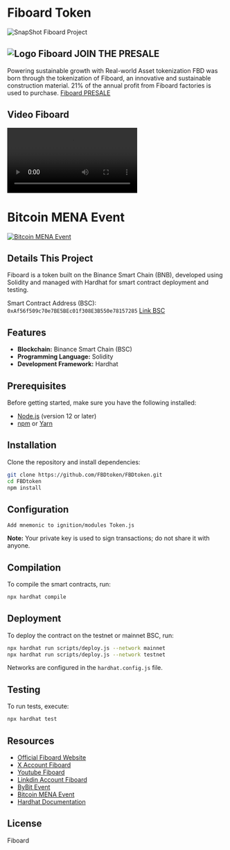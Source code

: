 # Fiboard Token
![SnapShot Fiboard Project](files/fiboard_snappshot.png)



## ![Logo Fiboard](files/fiboard.svg) JOIN THE PRESALE
Powering sustainable growth with Real-world Asset tokenization
FBD was born through the tokenization of Fiboard, an innovative and sustainable construction material. 21% of the annual profit from Fiboard factories is used to purchase.
[Fiboard PRESALE](https://fiboard.org/)

## Video Fiboard
![video FBD](files/fbd.mp4)

# Bitcoin MENA Event
[![Bitcoin MENA Event](https://img.youtube.com/vi/gJFLXhtjEn8/0.jpg)](https://youtu.be/gJFLXhtjEn8?si=Dlh6lyEBCifTzZCL)

## Details This Project
Fiboard is a token built on the Binance Smart Chain (BNB), developed using Solidity and managed with Hardhat for smart contract deployment and testing.

Smart Contract Address (BSC): `0xAf56f509c70e7BE5BEc01f308E3B550e78157285`
[Link BSC](https://bscscan.com/address/0xAf56f509c70e7BE5BEc01f308E3B550e78157285)


## Features

- **Blockchain:** Binance Smart Chain (BSC)
- **Programming Language:** Solidity
- **Development Framework:** Hardhat

## Prerequisites

Before getting started, make sure you have the following installed:

- [Node.js](https://nodejs.org/) (version 12 or later)
- [npm](https://www.npmjs.com/) or [Yarn](https://yarnpkg.com/)

## Installation

Clone the repository and install dependencies:

```bash
git clone https://github.com/FBDtoken/FBDtoken.git
cd FBDtoken
npm install
```

## Configuration
```
Add mnemonic to ignition/modules Token.js

```

**Note:** Your private key is used to sign transactions; do not share it with anyone.

## Compilation

To compile the smart contracts, run:

```bash
npx hardhat compile
```

## Deployment

To deploy the contract on the testnet or mainnet BSC, run:

```bash
npx hardhat run scripts/deploy.js --network mainnet
npx hardhat run scripts/deploy.js --network testnet
```

Networks are configured in the `hardhat.config.js` file.

## Testing

To run tests, execute:

```bash
npx hardhat test
```

## Resources

- [Official Fiboard Website](https://fiboard.org/)
- [X Account Fiboard](https://x.com/FBDtoken)
- [Youtube Fiboard](https://www.youtube.com/@FBDToken)
- [Linkdin Account Fiboard](https://www.linkedin.com/company/fbd-foundation/)
- [ByBit Event](https://www.youtube.com/shorts/UfNhDbusZPY)
- [Bitcoin MENA Event](https://youtu.be/gJFLXhtjEn8?si=Dlh6lyEBCifTzZCL)
- [Hardhat Documentation](https://hardhat.org/getting-started/)

## License
Fiboard
